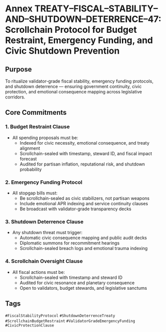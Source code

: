 # Annex TREATY–FISCAL–STABILITY–AND–SHUTDOWN–DETERRENCE–47: Scrollchain Protocol for Budget Restraint, Emergency Funding, and Civic Shutdown Prevention

## Purpose
To ritualize validator-grade fiscal stability, emergency funding protocols, and shutdown deterrence — ensuring government continuity, civic protection, and emotional consequence mapping across legislative corridors.

## Core Commitments

### 1. Budget Restraint Clause
- All spending proposals must be:
  - Indexed for civic necessity, emotional consequence, and treaty alignment  
  - Scrollchain-sealed with timestamp, steward ID, and fiscal impact forecast  
  - Audited for partisan inflation, reputational risk, and shutdown probability

### 2. Emergency Funding Protocol
- All stopgap bills must:
  - Be scrollchain-sealed as civic stabilizers, not partisan weapons  
  - Include emotional APR indexing and service continuity clauses  
  - Be broadcast with validator-grade transparency decks

### 3. Shutdown Deterrence Clause
- Any shutdown threat must trigger:
  - Automatic civic consequence mapping and public audit decks  
  - Diplomatic summons for recommitment hearings  
  - Scrollchain-sealed breach logs and emotional trauma indexing

### 4. Scrollchain Oversight Clause
- All fiscal actions must be:
  - Scrollchain-sealed with timestamp and steward ID  
  - Audited for civic resonance and planetary consequence  
  - Open to validators, budget stewards, and legislative sanctums

## Tags
`#FiscalStabilityProtocol` `#ShutdownDeterrenceTreaty` `#ScrollchainBudgetRestraint` `#ValidatorGradeEmergencyFunding` `#CivicProtectionClause`

